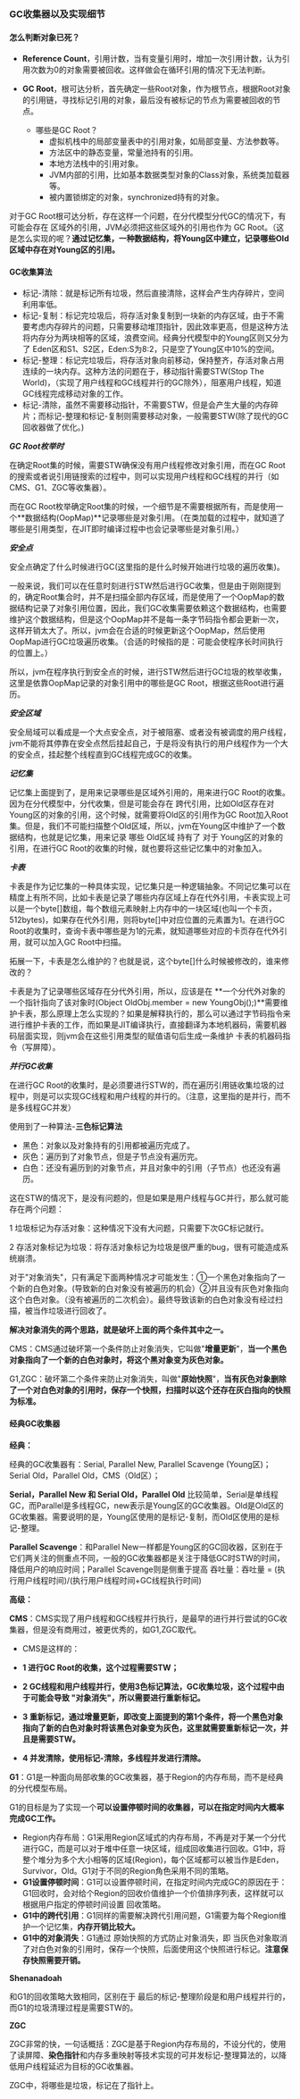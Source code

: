 ### GC收集器以及实现细节

#### 怎么判断对象已死？

- **Reference Count**，引用计数，当有变量引用时，增加一次引用计数，认为引用次数为0的对象需要被回收。这样做会在循环引用的情况下无法判断。

- **GC Root**，根可达分析，首先确定一些Root对象，作为根节点，根据Root对象的引用链，寻找标记引用的对象，最后没有被标记的节点为需要被回收的节点。

    - 哪些是GC Root？
        - 虚拟机栈中的局部变量表中的引用对象，如局部变量、方法参数等。
        - 方法区中的静态变量，常量池持有的引用。
        - 本地方法栈中的引用对象。
        - JVM内部的引用，比如基本数据类型对象的Class对象，系统类加载器等。
        - 被内置锁绑定的对象，synchronized持有的对象。

    

对于GC Root根可达分析，存在这样一个问题，在分代模型分代GC的情况下，有可能会存在 区域外的引用，JVM必须把这些区域外的引用也作为 GC Root。（这是怎么实现的呢？**通过记忆集，一种数据结构，将Young区中建立，记录哪些Old区域中存在对Young区的引用。**

#### GC收集算法

- 标记-清除：就是标记所有垃圾，然后直接清除，这样会产生内存碎片，空间利用率低。
- 标记-复制：标记完垃圾后，将存活对象复制到一块新的内存区域，由于不需要考虑内存碎片的问题，只需要移动堆顶指针，因此效率更高，但是这种方法将内存分为两块相等的区域，浪费空间。经典分代模型中的Young区则又分为了 Eden区和S1、S2区，Eden:S为8:2，只是空了Young区中10%的空间。
- 标记-整理：标记完垃圾后，将存活对象向前移动，保持整齐，存活对象占用连续的一块内存。这种方法的问题在于，移动指针需要STW(Stop The World)，（实现了用户线程和GC线程并行的GC除外），阻塞用户线程，知道GC线程完成移动对象的工作。
- 标记-清除，虽然不需要移动指针，不需要STW，但是会产生大量的内存碎片；而标记-整理和标记-复制则需要移动对象，一般需要STW(除了现代的GC回收器做了优化。)

***GC Root枚举时***

在确定Root集的时候，需要STW确保没有用户线程修改对象引用，而在GC Root的搜索或者说引用链搜索的过程中，则可以实现用户线程和GC线程的并行（如CMS、G1、ZGC等收集器）。

而在GC Root枚举确定Root集的时候，一个细节是不需要根据所有，而是使用一个**数据结构(OopMap)**记录哪些是对象引用。（在类加载的过程中，就知道了哪些是引用类型，在JIT即时编译过程中也会记录哪些是对象引用。）

***安全点***

安全点确定了什么时候进行GC(这里指的是什么时候开始进行垃圾的遍历收集)。

一般来说，我们可以在任意时刻进行STW然后进行GC收集，但是由于刚刚提到的，确定Root集合时，并不是扫描全部内存区域，而是使用了一个OopMap的数据结构记录了对象引用位置，因此，我们GC收集需要依赖这个数据结构，也需要维护这个数据结构，但是这个OopMap并不是每一条字节码指令都会更新一次，这样开销太大了。所以，jvm会在合适的时候更新这个OopMap，然后使用OopMap进行GC垃圾遍历收集。（合适的时候指的是：可能会使程序长时间执行的位置上。）

所以，jvm在程序执行到安全点的时候，进行STW然后进行GC垃圾的枚举收集，这里是依靠OopMap记录的对象引用中的哪些是GC Root，根据这些Root进行遍历。

***安全区域***

安全局域可以看成是一个大点安全点，对于被阻塞、或者没有被调度的用户线程，jvm不能将其停靠在安全点然后挂起自己，于是将没有执行的用户线程作为一个大的安全点，挂起整个线程直到GC线程完成GC的收集。

***记忆集***

记忆集上面提到了，是用来记录哪些是区域外引用的，用来进行GC Root的收集。因为在分代模型中，分代收集，但是可能会存在 跨代引用，比如Old区存在对Young区的对象的引用，这个时候，就需要将Old区的引用作为GC Root加入Root集。但是，我们不可能扫描整个Old区域，所以，jvm在Young区中维护了一个数据结构，也就是记忆集，用来记录 哪些 Old区域 持有了 对于 Young区的对象的引用，在进行GC Root的收集的时候，就也要将这些记忆集中的对象加入。

***卡表***

卡表是作为记忆集的一种具体实现，记忆集只是一种逻辑抽象。不同记忆集可以在精度上有所不同，比如卡表是记录了哪些内存区域上存在代外引用，卡表实现上可以是一个byte[]数组，每个数组元素映射上内存中的一块区域(也叫一个卡页，512bytes)，如果存在代外引用，则将byte[]中对应位置的元素置为1。在进行GC Root的收集时，查询卡表中哪些是为1的元素，就知道哪些对应的卡页存在代外引用，就可以加入GC Root中扫描。

拓展一下，卡表是怎么维护的？也就是说，这个byte[]什么时候被修改的，谁来修改的？

卡表是为了记录哪些区域存在分代外引用，所以，应该是在 **一个分代外对象的一个指针指向了该对象时(Object OldObj.member = new YoungObj();)**需要维护卡表，那么原理上怎么实现的？如果是解释执行的，那么可以通过字节码指令来进行维护卡表的工作，而如果是JIT编译执行，直接翻译为本地机器码，需要机器码层面实现，则jvm会在这些引用类型的赋值语句后生成一条维护 卡表的机器码指令（写屏障）。

***并行GC收集***

在进行GC Root的收集时，是必须要进行STW的，而在遍历引用链收集垃圾的过程中，则是可以实现GC线程和用户线程的并行的。（注意，这里指的是并行，而不是多线程GC并发）

使用到了一种算法-**三色标记算法**

- 黑色：对象以及对象持有的引用都被遍历完成了。
- 灰色：遍历到了对象节点，但是子节点没有遍历完。
- 白色：还没有遍历到的对象节点，并且对象中的引用（子节点）也还没有遍历。

这在STW的情况下，是没有问题的，但是如果是用户线程与GC并行，那么就可能存在两个问题：

1 垃圾标记为存活对象：这种情况下没有大问题，只需要下次GC标记就行。

2 存活对象标记为垃圾：将存活对象标记为垃圾是很严重的bug，很有可能造成系统崩溃。

对于"对象消失"，只有满足下面两种情况才可能发生：①一个黑色对象指向了一个新的白色对象。(导致新的白对象没有被遍历的机会）②并且没有灰色对象指向这个白色对象。（没有被遍历的二次机会）。最终导致该新的白色对象没有经过扫描，被当作垃圾进行回收了。

**解决对象消失的两个思路，就是破坏上面的两个条件其中之一。**

CMS：CMS通过破坏第一个条件防止对象消失，它叫做"**增量更新**"，**当一个黑色对象指向了一个新的白色对象时，将这个黑对象变为灰色对象。**

G1,ZGC：破坏第二个条件来防止对象消失，叫做"**原始快照**"，**当有灰色对象删除了一个对白色对象的引用时，保存一个快照，扫描时以这个还存在灰白指向的快照为标准。**



#### 经典GC收集器

**经典：**

经典的GC收集器有：Serial, Parallel New, Parallel Scavenge (Young区)；Serial Old，Parallel Old，CMS（Old区）；

**Serial，Parallel New 和 Serial Old，Parallel Old** 比较简单，Serial是单线程GC，而Parallel是多线程GC，new表示是Young区的GC收集器。Old是Old区的GC收集器。需要说明的是，Young区使用的是标记-复制，而Old区使用的是标记-整理。

**Parallel Scavenge**：和Parallel New一样都是Young区的GC回收器，区别在于它们两关注的侧重点不同，一般的GC收集器都是关注于降低GC时STW的时间，降低用户的响应时间；Parallel Scavenge则是侧重于提高 吞吐量：吞吐量 = (执行用户线程时间)/(执行用户线程时间+GC线程执行时间)



**高级：**

**CMS**：CMS实现了用户线程和GC线程并行执行，是最早的进行并行尝试的GC收集器，但是没有商用过，被更优秀的，如G1,ZGC取代。

- CMS是这样的：

- **1 进行GC Root的收集，这个过程需要STW；** 

- **2 GC线程和用户线程并行，使用3色标记算法，GC收集垃圾，这个过程中由于可能会导致 "对象消失"，所以需要进行重新标记。**

- **3 重新标记，通过增量更新，即改变上面提到的第1个条件，将一个黑色对象指向了新的白色对象时将该黑色对象变为灰色，这里就需要重新标记一次，并且是需要STW。** 

- **4 并发清除，使用标记-清除，多线程并发进行清除。**

**G1**：G1是一种面向局部收集的GC收集器，基于Region的内存布局，而不是经典的分代模型布局。

G1的目标是为了实现一个**可以设置停顿时间的收集器，可以在指定时间内大概率完成GC工作。**

- Region内存布局：G1采用Region区域式的内存布局，不再是对于某一个分代进行GC，而是可以对于堆中任意一块区域，组成回收集进行回收。G1中，将整个堆分为多个大小相等的区域(Region)，每个区域都可以被当作是Eden，Survivor，Old。G1对于不同的Region角色采用不同的策略。
- **G1设置停顿时间**：G1可以设置停顿时间，在指定时间内完成GC的原因在于：G1回收时，会对给个Region的回收价值维护一个价值排序列表，这样就可以根据用户指定的停顿时间设置 回收策略。
- **G1中的跨代引用**：G1同样的需要解决跨代引用问题，G1需要为每个Region维护一个记忆集，**内存开销比较大。**
- **G1中的对象消失**：G1通过 原始快照的方式防止对象消失，即 当灰色对象取消了对白色对象的引用时，保存一个快照，后面使用这个快照进行标记。**注意保存快照需要开销。**

**Shenanadoah**

和G1的回收策略大致相同，区别在于 最后的标记-整理阶段是和用户线程并行的，而G1的垃圾清理过程是需要STW的。

**ZGC**

ZGC非常的快，一句话概括：ZGC是基于Region内存布局的，不设分代的，使用了读屏障、**染色指针**和内存多重映射等技术实现的可并发标记-整理算法的，以降低用户线程延迟为目标的GC收集器。

ZGC中，将哪些是垃圾，标记在了指针上。
